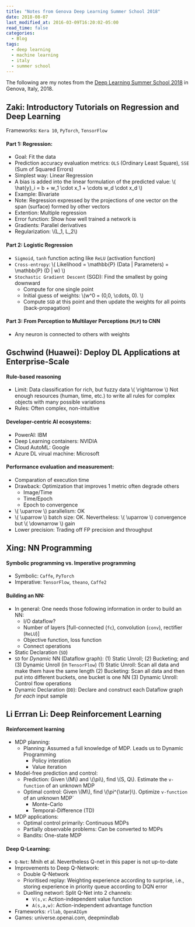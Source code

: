```yaml
---
title: "Notes from Genova Deep Learning Summer School 2018"
date: 2018-08-07
last_modified_at: 2016-03-09T16:20:02-05:00
read_time: false
categories:
  - Blog
tags:
  - deep learning
  - machine learning
  - italy
  - summer school
---
```


The following are my notes from the [Deep Learning Summer School 2018](http://irdta.eu/deeplearn2018/) in Genova, Italy, 2018. 

## Zaki: Introductory Tutorials on Regression and Deep Learning

Frameworks: `Kera 10`, `PyTorch`, `TensorFlow`

#### Part 1: Regression:

* Goal: Fit the data
* Prediction accuracy evaluation metrics: `OLS` (Ordinary Least Square), `SSE` (Sum of Squared Errors) 
* Simplest way: Linear Regression
* A bias is added into the linear formulation of the predicted value: \\( \hat{y}_i = b + w_1 \cdot x_1 + \cdots w_d \cdot x_d \\)		
* Example: Bivariate
* Note: Regression expressed by the projections of one vector on the span (surface) formed by other vectors
* Extention: Multiple regression
* Error function: Show how well trained a network is
* Gradients: Parallel derivatives 
* Regularization: \\(L_1, L_2\\)

#### Part 2: Logistic Regression

* `Sigmoid`, `tanh` function acting like `ReLU` (activation function)
* `Cross-entropy`: \\( Likelihood = \mathbb{P} (Data \| Parameters) = \mathbb{P} (D \| w) \\) 
* `Stochastic Gradient Descent` (SGD): Find the smallest by going downward
	* Compute for one single point
	* Initial guess of weights: \\(w^0 = (0,0, \cdots, 0). \\)
	* Compute `SGD` at this point and then update the weights for all points (back-propagation)

#### Part 3: From Perception to Multilayer Perceptions (`MLP`) to CNN
* Any neuron is connected to others with weights

## Gschwind (Huawei): Deploy DL Applications at Enterprise-Scale

#### Rule-based reasoning

* Limit: Data classification for rich, but fuzzy data \\( \rightarrow \\) Not enough resources (human, time, etc.)
to write all rules for complex objects with many possible variations 
* Rules: Often complex, non-intuitive

#### Developer-centric AI ecosystems:

* PowerAI: IBM
* Deep Learning containers: NVIDIA
* Cloud AutoML: Google
* Azure DL virual machine: Microsoft

#### Performance evaluation and measurement:

* Comparation of execution time
* Drawback: Optimization that improves 1 metric often degrade others
	* Image/Time
	* Time/Epoch
	* Epoch to convergence
* \\( \uparrow \\) parallelism: OK
* \\( \uparrow \\) batch size: OK. Nevertheless: \\( \uparrow \\) convergence but \\( \downarrow \\) gain
* Lower precision: Trading off FP precision and throughput  

## Xing: NN Programming

#### Symbolic programming vs. Imperative programming

* Symbolic: `Caffe`, `PyTorch`
* Imperative: `TensorFlow`, `theano`, `Caffe2`

#### Building an NN:

* In general: One needs those following information in order to build an NN:
	* I/O dataflow?
	* Number of layers [full-connected (`fc`), convolution (`conv`), rectifier (`ReLU`)]
	* Objective function, loss function
	* Connect operations
* Static Declaration (`SD`)
* `SD` for *Dynamic* NN (Dataflow graph): (1) Static Unroll; (2) Bucketing; and (3) Dynamic Unroll (in `TensorFlow`)
	(1) Static Unroll: Scan all data and make them have the same length
	(2) Bucketing: Scan all data and then put into different buckets, one bucket is one NN
	(3) Dynamic Unroll: Control flow operations
* Dynamic Declaration (`DD`): Declare and construct each Dataflow graph *for each* input sample

## Li Errran Li: Deep Reinforcement Learning

#### Reinforcement learning

* MDP planning: 
	* Planning: Assumed a full knowledge of MDP. Leads us to Dynamic Programming
		* Policy interation
		* Value iteration
* Model-free prediction and control: 
	* Prediction: Given \\(M\\) and \\(\pi\\), find \\(S, Q\\). Estimate the `v-function` of an unknown MDP
	* Optimal control: Given \\(M\\), find \\(\pi^{\star}\\). Optimize `v-function` of an unknown MDP`
		* Monte-Carlo 
		* Temporal-Difference (TD)
* MDP applications: 
	* Optimal control primarily: Continuous MDPs
	* Partially observable problems: Can be converted to MDPs
	* Bandits: One-state MDP

#### Deep Q-Learning: 

* `Q-Net`: Mnih et al. Nevertheless Q-net in this paper is not up-to-date
* Improvements to Deep Q-Network:
	* Double Q-Network
	* Prioritised replay: Weighting experience according to surprise, i.e., storing experience in priority 
	queue according to DQN error
	* Duelling networl: Split Q-Net into 2 channels:
		* `V(s,v`: Action-independent value function
		* `A(s,a,w)`: Action-independent advantage function
* Frameworks: `rllab`, `OpenAIGym`
* Games: universe.openai.com, deepmindlab
